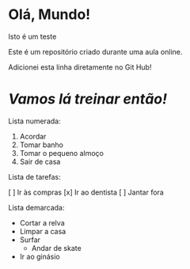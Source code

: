 # Olá, Mundo!
 Isto é um teste

 Este é um repositório criado durante uma aula online.

Adicionei esta linha diretamente no Git Hub!

# __*Vamos lá treinar então!*__

Lista numerada:

1. Acordar
1. Tomar banho
3. Tomar o pequeno almoço
1. Sair de casa


Lista de tarefas:

[ ] Ir às compras
[x] Ir ao dentista
[ ] Jantar fora


Lista demarcada:

* Cortar a relva
* Limpar a casa
* Surfar
  * Andar de skate
* Ir ao ginásio
